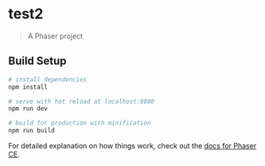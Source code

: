 # test2

> A Phaser project

## Build Setup

``` bash
# install dependencies
npm install

# serve with hot reload at localhost:8080
npm run dev

# build for production with minification
npm run build
```

For detailed explanation on how things work, check out the [docs for Phaser CE](https://photonstorm.github.io/phaser-ce/).
